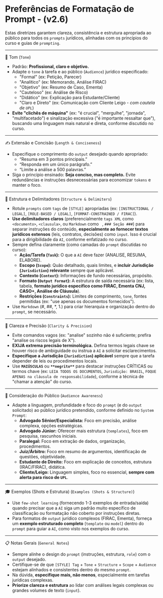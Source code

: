# Preferências de Formatação de Prompt - (v2.6)

Estas diretrizes garantem clareza, consistência e estrutura apropriada ao público para todos os `prompts` jurídicos, alinhadas com os princípios do curso e guias de `prompting`.

---

🎯 Tom (`Tone`)

- Padrão: **Profissional, claro e objetivo.**
- Adapte o `tone` à tarefa e ao público (`Audience`) jurídico especificado:
    - "Formal" (ex: Petição, Parecer)
    - "Analítico" (ex: Memorando, Análise FIRAC)
    - "Objetivo" (ex: Resumo de Caso, Ementa)
    - "Cauteloso" (ex: Análise de Risco)
    - "Didático" (ex: Explicação para Estudante/Cliente)
    - "Claro e Direto" (ex: Comunicação com Cliente Leigo - *com cautela de `UPL`*)
- **Evite "clichês de máquina"** (ex: "é crucial", "mergulhe", "jornada", "multifacetado") e sinalização excessiva ("é importante ressaltar que"), buscando uma linguagem mais natural e direta, conforme discutido no curso.

---

✍️ Extensão e Concisão (`Length & Conciseness`)

- Especifique o comprimento do `output` desejado quando apropriado:
    - “Resuma em 3 pontos principais.”
    - “Responda em um único parágrafo.”
    - “Limite a análise a 500 palavras.”
- Siga o princípio ensinado: **Seja conciso, mas completo.** Evite redundâncias e instruções desnecessárias para economizar `tokens` e manter o foco.

---

📐 Estrutura e Delimitadores (`Structure & Delimiters`)

- Rotule `prompts` com `tags` de `[STYLE]` apropriadas (ex: `[INSTRUCTIONAL / LEGAL]`, `[ROLE-BASED / LEGAL]`, `[FORMAT-CONSTRAINED / FIRAC]`).
- **Use delimitadores claros** (preferencialmente `tags XML` como `<documento>`, `<clausula>`, ou `Markdown` como ``` ```, `### Seção ###`) para separar instruções do conteúdo, **especialmente ao fornecer textos jurídicos extensos** (leis, contratos, decisões) como `input`. Isso é crucial para a dirigibilidade da `AI`, conforme enfatizado no curso.
- Sempre defina claramente (como camadas do `prompt` discutidas no curso):
    - **Ação/Tarefa (`Task`):** O que a `AI` deve fazer (ANALISE, RESUMA, ELABORE).
    - **Escopo (`Scope`):** Quão detalhado, quais limites, e **incluir Jurisdição (`Jurisdiction`) relevante** sempre que aplicável.
    - **Contexto (`Context`):** Informações de fundo necessárias, propósito.
    - **Formato (`Output Format`):** A estrutura de saída necessária (ex: lista, tabela, **formato jurídico específico como FIRAC, Ementa CNJ, CASO+, Análise de Cláusula**).
    - **Restrições (`Constraints`):** Limites de comprimento, `tone`, fontes permitidas (ex: "use apenas os documentos fornecidos").
- Use `Markdown` (#, ##, *, 1.) para criar hierarquia e organização dentro do `prompt`, se necessário.

---

🧠 Clareza e Precisão (`Clarity & Precision`)

- Evite comandos vagos (ex: "analise" sozinho não é suficiente; prefira "analise os riscos legais de X").
- **EXIJA extrema precisão terminológica.** Defina termos legais chave se houver risco de ambiguidade ou instrua a `AI` a solicitar esclarecimentos.
- **Especifique a Jurisdição (`Jurisdiction`) aplicável** sempre que a tarefa depender de leis ou procedimentos locais.
- Use **`MAIÚSCULAS`** ou **`**negrito**`** para destacar instruções CRÍTICAS ou termos chave (ex: `LEIA TODOS OS DOCUMENTOS`, `Jurisdição: BRASIL`, `FOQUE APENAS na cláusula de responsabilidade`), conforme a técnica de "chamar a atenção" do curso.

---

👥 Consideração do Público (`Audience Awareness`)

- Adapte a linguagem, profundidade e foco do `prompt` (e do `output` solicitado) ao público jurídico pretendido, conforme definido no `System Prompt`:
    - **Advogado Sênior/Especialista:** Foco em precisão, análise complexa, opções estratégicas.
    - **Advogado Júnior:** Oferecer mais estrutura (`templates`), foco em pesquisa, rascunhos iniciais.
    - **Paralegal:** Foco em extração de dados, organização, procedimentos.
    - **Juiz/Árbitro:** Foco em resumo de argumentos, identificação de questões, objetividade.
    - **Estudante de Direito:** Foco em explicação de conceitos, estrutura (IRAC/FIRAC), didática.
    - **Cliente/Leigo:** Linguagem simples, foco no essencial, **sempre com alerta para risco de `UPL`**.

---

🎓 Exemplos (Shots e Estrutura) (`Examples (Shots & Structure)`)

- Use `few-shot learning` (fornecendo 1-3 exemplos de entrada/saída) quando precisar que a `AI` siga um padrão muito específico de classificação ou formatação não coberto por instruções diretas.
- Para formatos de `output` jurídico complexos (FIRAC, Ementa), forneça um **exemplo estruturado completo** (`template` ou `model`) dentro do `prompt` para guiar a `AI`, como visto nos exemplos do curso.

---

📋 Notas Gerais (`General Notes`)

- Sempre alinhe o design do `prompt` (instruções, estrutura, `role`) com o `output` desejado.
- Certifique-se de que `[STYLE] Tag` + `Tone` + `Structure` + `Scope` + `Audience` estejam alinhados e consistentes dentro do mesmo `prompt`.
- Na dúvida, **especifique mais, não menos**, especialmente em tarefas jurídicas complexas.
- **Priorize clareza e estrutura** ao lidar com análises legais complexas ou grandes volumes de texto (`input`).
